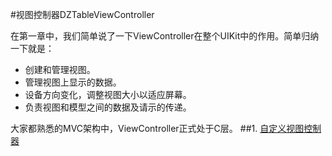 #视图控制器DZTableViewController

在第一章中，我们简单说了一下ViewController在整个UIKit中的作用。简单归纳一下就是：

* 创建和管理视图。
* 管理视图上显示的数据。
* 设备方向变化，调整视图大小以适应屏幕。
* 负责视图和模型之间的数据及请示的传递。

大家都熟悉的MVC架构中，ViewController正式处于C层。
##1. [自定义视图控制器](custome/custome.md)

